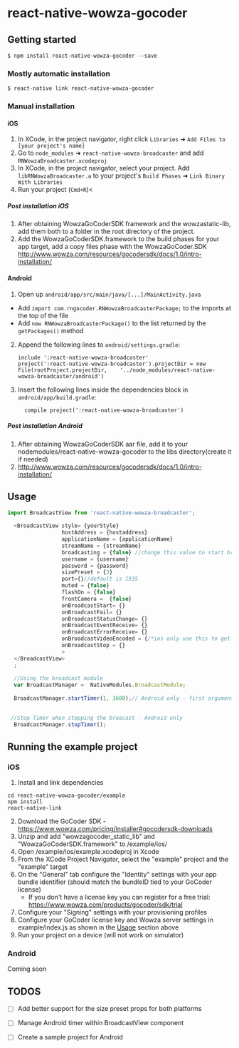 
# react-native-wowza-gocoder

## Getting started

`$ npm install react-native-wowza-gocoder --save`

### Mostly automatic installation

`$ react-native link react-native-wowza-gocoder`

### Manual installation


#### iOS

1. In XCode, in the project navigator, right click `Libraries` ➜ `Add Files to [your project's name]`
2. Go to `node_modules` ➜ `react-native-wowza-broadcaster` and add `RNWowzaBroadcaster.xcodeproj`
3. In XCode, in the project navigator, select your project. Add `libRNWowzaBroadcaster.a` to your project's `Build Phases` ➜ `Link Binary With Libraries`
4. Run your project (`Cmd+R`)<

##### Post installation iOS
1. After obtaining WowzaGoCoderSDK framework and the wowzastatic-lib, add them both to a folder in the root directory of the project. 
2. Add the WowzaGoCoderSDK.framework to the build phases for your app target, add a copy files phase with the WowzaGoCoder.SDK http://www.wowza.com/resources/gocodersdk/docs/1.0/intro-installation/

#### Android

1. Open up `android/app/src/main/java/[...]/MainActivity.java`
  - Add `import com.rngocoder.RNWowzaBroadcasterPackage;` to the imports at the top of the file
  - Add `new RNWowzaBroadcasterPackage()` to the list returned by the `getPackages()` method
2. Append the following lines to `android/settings.gradle`:
  	```
  	include ':react-native-wowza-broadcaster'
  	project(':react-native-wowza-broadcaster').projectDir = new File(rootProject.projectDir, 	'../node_modules/react-native-wowza-broadcaster/android')
  	```
3. Insert the following lines inside the dependencies block in `android/app/build.gradle`:
  	```
      compile project(':react-native-wowza-broadcaster')
  	```
    
##### Post installation Android
1. After obtaining WowzaGoCoderSDK aar file, add it to your nodemodules/react-native-wowza-gocoder to the libs directory(create it if needed) 
2. http://www.wowza.com/resources/gocodersdk/docs/1.0/intro-installation/

## Usage
```javascript
import BroadcastView from 'react-native-wowza-broadcaster';

  <BroadcastView style= {yourStyle}
                 hostAddress = {hostaddress}
                 applicationName = {applicationName}
                 streamName = {streamName}
                 broadcasting = {false} //change this value to start broadcast
                 username = {username}
                 password = {password}
                 sizePreset = {3}
                 port={}//default is 1935
                 muted = {false}
                 flashOn = {false}
                 frontCamera =  {false}
                 onBroadcastStart= {}
                 onBroadcastFail= {}
                 onBroadcastStatusChange= {}
                 onBroadcastEventReceive= {}
                 onBroadcastErrorReceive= {}
                 onBroadcastVideoEncoded = {/*ios only use this to get recording time*/}
                 onBroadcastStop = {}
                 >
  </BroadcastView>
  ;
  
  //Using the broadcast module
  var BroadcastManager =  NativeModules.BroadcastModule;
  
  BroadcastManager.startTimer(1, 3600);// Android only - first argument - timer interval, second argument time to timeout timer in seconds
  

 //Stop Timer when stopping the broacast - Android only       
  BroadcastManager.stopTimer();
```

## Running the example project

### iOS
1. Install and link dependencies
```
cd react-native-wowza-gocoder/example
npm install
react-native-link
```
2. Download the GoCoder SDK - https://www.wowza.com/pricing/installer#gocodersdk-downloads
3. Unzip and add "wowzagocoder_static_lib" and "WowzaGoCoderSDK.framework" to /example/ios/
4. Open /example/ios/example.xcodeproj in Xcode
5. From the XCode Project Navigator, select the "example" project and the "example" target
6. On the "General" tab configure the "Identity" settings with your app bundle identifier (should match the bundleID tied to your GoCoder license)
    * If you don't have a license key you can register for a free trial: https://www.wowza.com/products/gocoder/sdk/trial
7. Configure your "Signing" settings with your provisioning profiles
8. Configure your GoCoder license key and Wowza server settings in example/index.js as shown in the [Usage](#usage) section above
9. Run your project on a device (will not work on simulator)

### Android
Coming soon

## TODOS

- [ ] Add better support for the size preset props for both platforms
- [ ] Manage Android timer within BroadcastView component
- [ ] Create a sample project for Android


  
